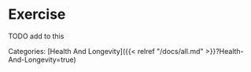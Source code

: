 # Exercise

TODO add to this

Categories: [Health And Longevity]({{< relref "/docs/all.md" >}}?Health-And-Longevity=true)